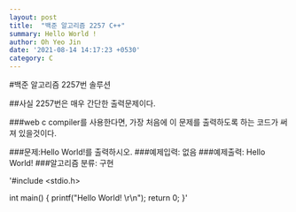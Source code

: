 ```yaml
---
layout: post
title:  "백준 알고리즘 2257 C++"
summary: Hello World ! 
author: Oh Yeo Jin
date: '2021-08-14 14:17:23 +0530'
category: C
---
```


#백준 알고리즘 2257번 솔루션

##사실 2257번은 매우 간단한 출력문제이다.

###web c compiler를 사용한다면, 가장 처음에 이 문제를 출력하도록 하는 코드가 써져 있을것이다. 


###문제:Hello World!를 출력하시오.
###예제입력: 없음
###예제출력: Hello World!
###알고리즘 분류: 구현

'#include <stdio.h>

int main()
{
	printf("Hello World! \r\n");
	return 0;
}'
